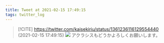 ```yaml
---
title: Tweet at 2021-02-15 17:49:15
tags: twitter_log
---
```


> [!CITE] https://twitter.com/kaisekiriu/status/1361236116129554440 (2021-02-15 17:49:15)
> ![](https://twitter.com/kaisekiriu/status/1361236116129554440)
> アクラシスもどうかよろしくお願いします。
